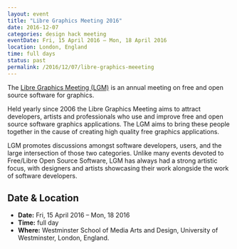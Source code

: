```yaml
---
layout: event
title: "Libre Graphics Meeting 2016"
date: 2016-12-07
categories: design hack meeting
eventDate: Fri, 15 April 2016 – Mon, 18 April 2016
location: London, England
time: full days
status: past
permalink: /2016/12/07/libre-graphics-meeeting
---
```


The [Libre Graphics Meeting (LGM)](http://libregraphicsmeeting.org/2016/) is an annual meeting on free and open source software for graphics.

Held yearly since 2006 the Libre Graphics Meeting aims to attract developers, artists and professionals who use and improve free and open source software graphics applications. The LGM aims to bring these people together in the cause of creating high quality free graphics applications.

LGM promotes discussions amongst software developers, users, and the large intersection of those two categories. Unlike many events devoted to Free/Libre Open Source Software, LGM has always had a strong artistic focus, with designers and artists showcasing their work alongside the work of software developers.

## Date & Location

- **Date:** Fri, 15 April 2016 – Mon, 18 2016
- **Time:** full day
- **Where:** Westminster School of Media Arts and Design, University of Westminster, London, England.
